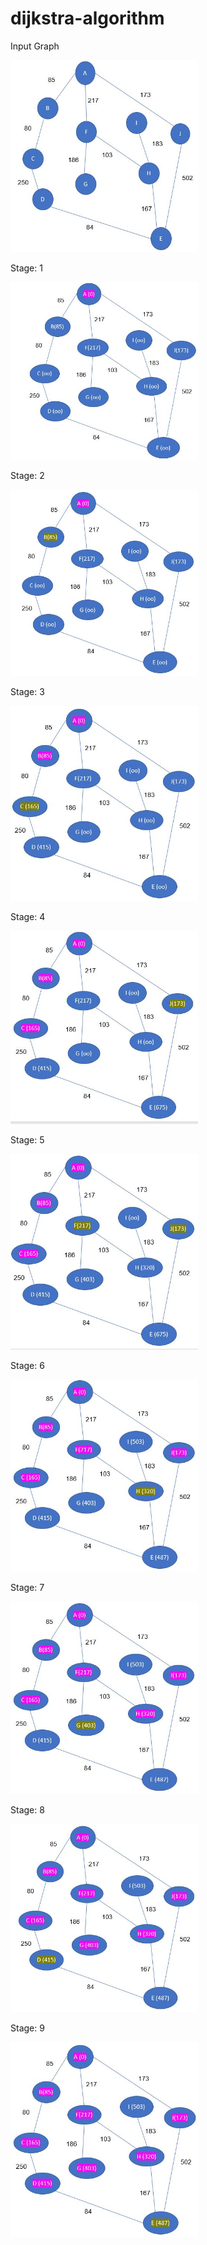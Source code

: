 # dijkstra-algorithm

Input Graph

<img width="300" alt="java 8 and prio java 8  array review example" src="https://github.com/JosephThachilGeorge/dijkstra-algorithm/blob/master/1.JPG">

Stage: 1

<img width="300" alt="java 8 and prio java 8  array review example" src="https://github.com/JosephThachilGeorge/dijkstra-algorithm/blob/master/2.JPG">

Stage: 2

<img width="300" alt="java 8 and prio java 8  array review example" src="https://github.com/JosephThachilGeorge/dijkstra-algorithm/blob/master/3.JPG">

Stage: 3

<img width="300" alt="java 8 and prio java 8  array review example" src="https://github.com/JosephThachilGeorge/dijkstra-algorithm/blob/master/4.JPG">

Stage: 4

<img width="300" alt="java 8 and prio java 8  array review example" src="https://github.com/JosephThachilGeorge/dijkstra-algorithm/blob/master/5.JPG">

Stage: 5

<img width="300" alt="java 8 and prio java 8  array review example" src="https://github.com/JosephThachilGeorge/dijkstra-algorithm/blob/master/6.JPG">

Stage: 6

<img width="300" alt="java 8 and prio java 8  array review example" src="https://github.com/JosephThachilGeorge/dijkstra-algorithm/blob/master/7.JPG">

Stage: 7

<img width="300" alt="java 8 and prio java 8  array review example" src="https://github.com/JosephThachilGeorge/dijkstra-algorithm/blob/master/8.JPG">

Stage: 8

<img width="300" alt="java 8 and prio java 8  array review example" src="https://github.com/JosephThachilGeorge/dijkstra-algorithm/blob/master/9.JPG">


Stage: 9

<img width="300" alt="java 8 and prio java 8  array review example" src="https://github.com/JosephThachilGeorge/dijkstra-algorithm/blob/master/10.JPG">
